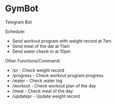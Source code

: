 # GymBot

Telegram Bot

Schedule:
- Send workout program with weight record at 7am
- Send meal of the dat at 11am
- Send water check-in at 10pm

Other Functions/Command:
- /pr - Check weight record
- /progress - Check workout program progress
- /water - Check water log
- /workout - Check workout plan of the day
- /meal - Check meal of the day
- /updatepr - Update weight record



